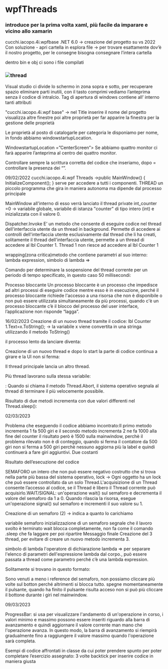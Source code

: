 # wpfThreads

### introduce per la prima volta xaml, più facile da imparare e vicino allo xamarin

cucchi.iacopo.4i.wpfbase .NET 6.0 -> creazione del progetto su vs 2022
Con soluzione - apri cartella in esplora file -> per trovare esattamente dov’è il nostro progetto, per le consegne bisogna consegnare l’intera cartella

dentro bin e obj ci sono i file compilati
### ![thread](/images_WPFThreads/wpf1.png)
Visual studio ci divide lo schermo in zona sopra e sotto, per recuperare spazio eliminare parti inutili, con il tasto comprimi vediamo l’anteprima senza il codice di intralcio.
Tag di apertura di windows contiene all’ interno tanti attributi




"cucchi.iacopo.4i.wpf base" -> nel Title inserire il nome del progetto
visualizza altre finestre poi altre proprietà per far apparire la finestra per la gestione delle proprietà

Le proprietà al posto di catalogarle per categoria le disponiamo per nome, in fondo abbiamo windowstartupLocation.

WindowstartupLocation =”CenterScreen”> Se abbiamo quattro monitor ci farà apparire l’anteprima al centro dei quattro monitor.

Controllare sempre la scrittura corretta del codice che inseriamo, dopo = controllare la presenza dei “”.

09/02/2022
cucchi.iacopo.4i.wpf Threads ->public MainWindow()
        {
            InitializeComponent();
        }
serve per accedere a tutti i componenti.
THREAD
un piccolo programma che gira in maniera autonoma ma dipende dal processo principale

MainWindow all'interno di esso verrà lanciato il thread
private int_counter =0 -> variabile globale, variabile di istanza "counter" di tipo intero (int) e inizializzata con il valore 0.

Dispatcher.Invoke
E’ un metodo che consente di eseguire codice nel thread dell'interfaccia utente da un thread in background. Permette di accedere ai controlli dell'interfaccia utente esclusivamente dal thread che li ha  creati, solitamente il thread dell'interfaccia utente, permette a un thread di accedere al lbl Counter 1.
Thread 1 non  riesce ad accedere al lbl Counter 1

wrapping(zona critica)metodo che contiene parametri al suo interno: 
lambda expression, simbolo di lambda => 



Comando per determinare la sospensione del thread corrente per un periodo di tempo specificato, in questo caso 50 millisecondi:

Processo bloccante
Un processo bloccante è un processo che impedisce ad altri processi di eseguire codice mentre esso è in esecuzione, perché il processo bloccante richiede l'accesso a una risorsa che non è disponibile o non può essere utilizzata simultaneamente da più processi, quando c'è un processo bloccante c’è il blocco del processo del user interface, l’applicazione non risponde “lagga”.

16/02/2023
Creazione di un nuovo thread tramite il codice:
lbl Counter 1.Text=x.ToString(); -> la variabile x viene convertita in una stringa utilizzando il metodo ToString()  


il processo lento da lanciare diventa:






Creazione di un nuovo thread e dopo lo start la parte di codice continua a girare e la UI non si ferma:

Il thread principale lancia un altro thread.

Più thread lavorano sulla stessa variabile:


:
Quando si chiama il metodo Thread.Abort, il sistema operativo segnala al thread di terminare il più velocemente possibile.

Risultato di due metodi incrementa con due valori differenti nel Thread.sleep():



02/03/2023

Problema che eseguendo il codice abbiamo incontrato:Il primo metodo incrementa 1 fa 500 giri e il secondo metodo incrementa 2 ne fa 1000 alla fine del counter il risultato però è 1500 sulla mainwindow, perchè il problema rilevato non è di conteggio, quando si ferma il contatore da 500 giri non si ferma a 500 giri perchè nessuno aggiorna più la label e quindi continuerà a fare giri aggiuntivi.
Due costanti 

Risultato dell’esecuzione del codice

SEMAFORO
un intero che non può essere negativo costrutto che si trova nella parte più bassa del sistema operativo, lock -> Ogni oggetto ha un lock che può essere controllato da un solo Thread.L'acquisizione di un Thread consente l’accesso al codice, se il Thread è libero il Thread corrente può acquisirlo.WAIT/SIGNAL: un'operazione wait() sul semaforo e decrementa il valore del semaforo da 1 a 0. Quando rilascia la risorsa, esegue un'operazione signal() sul semaforo e incrementi il suo valore su 1.

Creazione di un semaforo (2) -> indica a quanto lo carichiamo

variabile semaforo
inizializzazione di un semaforo
segnale che il lavoro svolto è terminato
wait blocca completamente, non fa come il comando .sleep che fa laggare per poi ripartire
 Messaggio finale
Creazione del 3 thread, per evitare di creare
un nuovo metodo incrementa 3.

simbolo di lambda l'operatore di dichiarazione lambda => per separare l'elenco di parametri dell'espressione lambda dal corpo., può essere passata a thread come parametro perché c’è una lambda expression.


Solitamente si trovano in questo formato:
 

Sono venuti a meno i reference del semaforo, non possiamo cliccare più volte sul botton perché altrimenti si blocca tutto.
spegne momentaneamente il pulsante, quando ha finito il pulsante risulta acceso non si può più cliccare il bottone durante i giri nel mainwindow.

09/03/2023

ProgressBar: si usa per visualizzare l'andamento di un'operazione in corso, i valori minimo e massimo possono essere inseriti riguardo alla barra di avanzamento e quindi aggiornare il valore corrente man mano che l'operazione avanza. In questo modo, la barra di avanzamento si riempirà gradualmente fino a raggiungere il valore massimo quando l'operazione sarà completa.

Esempi di codice affrontati in classe da cui poter prendere spunto per poter completare l’esercizio assegnato:
3 volte backtick per inserire codice in maniera giusta






